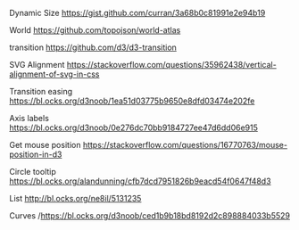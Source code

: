 Dynamic Size
https://gist.github.com/curran/3a68b0c81991e2e94b19

World
https://github.com/topojson/world-atlas

transition
https://github.com/d3/d3-transition

SVG Alignment
https://stackoverflow.com/questions/35962438/vertical-alignment-of-svg-in-css

Transition easing
https://bl.ocks.org/d3noob/1ea51d03775b9650e8dfd03474e202fe

Axis labels
https://bl.ocks.org/d3noob/0e276dc70bb9184727ee47d6dd06e915

Get mouse position
https://stackoverflow.com/questions/16770763/mouse-position-in-d3

Circle tooltip
https://bl.ocks.org/alandunning/cfb7dcd7951826b9eacd54f0647f48d3

List
http://bl.ocks.org/ne8il/5131235  

Curves
/https://bl.ocks.org/d3noob/ced1b9b18bd8192d2c898884033b5529

